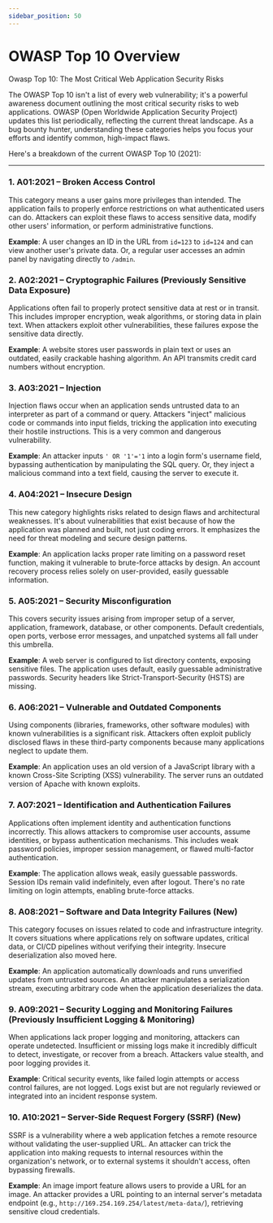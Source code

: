 ```yaml
---
sidebar_position: 50
---
```

# OWASP Top 10 Overview

Owasp Top 10: The Most Critical Web Application Security Risks


The OWASP Top 10 isn't a list of every web vulnerability; it's a powerful awareness document outlining the most critical security risks to web applications. OWASP (Open Worldwide Application Security Project) updates this list periodically, reflecting the current threat landscape. As a bug bounty hunter, understanding these categories helps you focus your efforts and identify common, high-impact flaws.

Here's a breakdown of the current OWASP Top 10 (2021):

---

### 1. A01:2021 – Broken Access Control

This category means a user gains more privileges than intended. The application fails to properly enforce restrictions on what authenticated users can do. Attackers can exploit these flaws to access sensitive data, modify other users' information, or perform administrative functions.  

**Example**: A user changes an ID in the URL from `id=123` to `id=124` and can view another user's private data. Or, a regular user accesses an admin panel by navigating directly to `/admin`.

### 2. A02:2021 – Cryptographic Failures (Previously Sensitive Data Exposure)

Applications often fail to properly protect sensitive data at rest or in transit. This includes improper encryption, weak algorithms, or storing data in plain text. When attackers exploit other vulnerabilities, these failures expose the sensitive data directly.  

**Example**: A website stores user passwords in plain text or uses an outdated, easily crackable hashing algorithm. An API transmits credit card numbers without encryption.

### 3. A03:2021 – Injection

Injection flaws occur when an application sends untrusted data to an interpreter as part of a command or query. Attackers "inject" malicious code or commands into input fields, tricking the application into executing their hostile instructions. This is a very common and dangerous vulnerability.  

**Example**: An attacker inputs `' OR '1'='1` into a login form's username field, bypassing authentication by manipulating the SQL query. Or, they inject a malicious command into a text field, causing the server to execute it.

### 4. A04:2021 – Insecure Design

This new category highlights risks related to design flaws and architectural weaknesses. It's about vulnerabilities that exist because of how the application was planned and built, not just coding errors. It emphasizes the need for threat modeling and secure design patterns.  

**Example**: An application lacks proper rate limiting on a password reset function, making it vulnerable to brute-force attacks by design. An account recovery process relies solely on user-provided, easily guessable information.

### 5. A05:2021 – Security Misconfiguration

This covers security issues arising from improper setup of a server, application, framework, database, or other components. Default credentials, open ports, verbose error messages, and unpatched systems all fall under this umbrella.  

**Example**: A web server is configured to list directory contents, exposing sensitive files. The application uses default, easily guessable administrative passwords. Security headers like Strict-Transport-Security (HSTS) are missing.  

### 6. A06:2021 – Vulnerable and Outdated Components

Using components (libraries, frameworks, other software modules) with known vulnerabilities is a significant risk. Attackers often exploit publicly disclosed flaws in these third-party components because many applications neglect to update them.  

**Example**: An application uses an old version of a JavaScript library with a known Cross-Site Scripting (XSS) vulnerability. The server runs an outdated version of Apache with known exploits.

### 7. A07:2021 – Identification and Authentication Failures

Applications often implement identity and authentication functions incorrectly. This allows attackers to compromise user accounts, assume identities, or bypass authentication mechanisms. This includes weak password policies, improper session management, or flawed multi-factor authentication.  

**Example**: The application allows weak, easily guessable passwords. Session IDs remain valid indefinitely, even after logout. There's no rate limiting on login attempts, enabling brute-force attacks.

### 8. A08:2021 – Software and Data Integrity Failures (New)

This category focuses on issues related to code and infrastructure integrity. It covers situations where applications rely on software updates, critical data, or CI/CD pipelines without verifying their integrity. Insecure deserialization also moved here.  

**Example**: An application automatically downloads and runs unverified updates from untrusted sources. An attacker manipulates a serialization stream, executing arbitrary code when the application deserializes the data.

### 9. A09:2021 – Security Logging and Monitoring Failures (Previously Insufficient Logging & Monitoring)

When applications lack proper logging and monitoring, attackers can operate undetected. Insufficient or missing logs make it incredibly difficult to detect, investigate, or recover from a breach. Attackers value stealth, and poor logging provides it.  

**Example**: Critical security events, like failed login attempts or access control failures, are not logged. Logs exist but are not regularly reviewed or integrated into an incident response system.

### 10. A10:2021 – Server-Side Request Forgery (SSRF) (New)

SSRF is a vulnerability where a web application fetches a remote resource without validating the user-supplied URL. An attacker can trick the application into making requests to internal resources within the organization's network, or to external systems it shouldn't access, often bypassing firewalls.  

**Example**: An image import feature allows users to provide a URL for an image. An attacker provides a URL pointing to an internal server's metadata endpoint (e.g., `http://169.254.169.254/latest/meta-data/`), retrieving sensitive cloud credentials.
